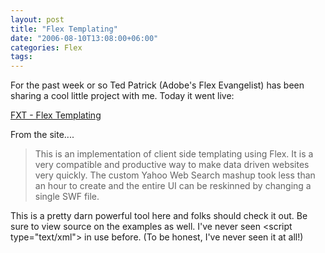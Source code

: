 ```yaml
---
layout: post
title: "Flex Templating"
date: "2006-08-10T13:08:00+06:00"
categories: Flex 
tags: 
---
```


For the past week or so Ted Patrick (Adobe's Flex Evangelist) has been sharing a cool little project with me. Today it went live: 

<a href="http://www.onflex.org/FXT/">FXT - Flex Templating</a>

From the site....

<blockquote>
This is an implementation of client side templating using Flex. It is a very compatible and productive way to make data driven websites very quickly. The custom Yahoo Web Search mashup took less than an hour to create and the entire UI can be reskinned by changing a single SWF file.
</blockquote>

This is a pretty darn powerful tool here and folks should check it out. Be sure to view source on the examples as well. I've never seen &lt;script type="text/xml"&gt; in use before. (To be honest, I've never seen it at all!)